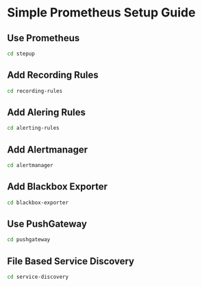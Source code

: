 # Simple Prometheus Setup Guide

## Use Prometheus
```bash
cd stepup
```

## Add Recording Rules
```bash
cd recording-rules
```

## Add Alering Rules
```bash
cd alerting-rules
```

## Add Alertmanager
```bash
cd alertmanager
```

## Add Blackbox Exporter
```bash
cd blackbox-exporter
```

## Use PushGateway
```bash
cd pushgateway
```

## File Based Service Discovery
```bash
cd service-discovery
```

